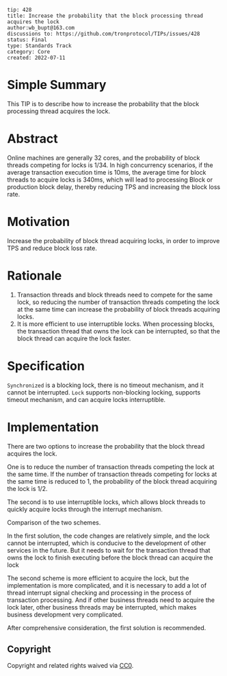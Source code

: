 ```
tip: 428
title: Increase the probability that the block processing thread acquires the lock
author:wb_bupt@163.com
discussions to: https://github.com/tronprotocol/TIPs/issues/428
status: Final
type: Standards Track
category: Core
created: 2022-07-11
```

# Simple Summary
This TIP is to describe how to increase the probability that the block processing thread acquires the lock.

# Abstract
Online machines are generally 32 cores, and the probability of block threads competing for locks is 1/34. In high concurrency scenarios, if the average transaction execution time is 10ms, the average time for block threads to acquire locks is 340ms, which will lead to processing Block or production block delay, thereby reducing TPS and increasing the block loss rate.

# Motivation
Increase the probability of block thread acquiring locks, in order to improve TPS and reduce block loss rate.

# Rationale
1. Transaction threads and block threads need to compete for the same lock, so reducing the number of transaction threads competing the lock at the same time can increase the probability of block threads acquiring locks.
2. It is more efficient to use interruptible locks. When processing blocks, the transaction thread that owns the lock can be interrupted, so that the block thread can acquire the lock faster.

# Specification
`Synchronized` is a blocking lock, there is no timeout mechanism, and it cannot be interrupted.
`Lock` supports non-blocking locking, supports timeout mechanism, and can acquire locks interruptible.

# Implementation
There are two options to increase the probability that the block thread acquires the lock.

One is to reduce the number of transaction threads competing the lock at the same time. If the number of transaction threads competing for locks at the same time is reduced to 1, the probability of the block thread acquiring the lock is 1/2.

The second is to use interruptible locks, which allows block threads to quickly acquire locks through the interrupt mechanism.

Comparison of the two schemes.

In the first solution, the code changes are relatively simple, and the lock cannot be interrupted, which is conducive to the development of other services in the future. But it needs to wait for the transaction thread that owns the lock to finish executing before the block thread can acquire the lock

The second scheme is more efficient to acquire the lock, but the implementation is more complicated, and it is necessary to add a lot of thread interrupt signal checking and processing in the process of transaction processing. And if other business threads need to acquire the lock later, other business threads may be interrupted, which makes business development very complicated.

After comprehensive consideration, the first solution is recommended.


## Copyright

Copyright and related rights waived via [CC0](LICENSE.md).
